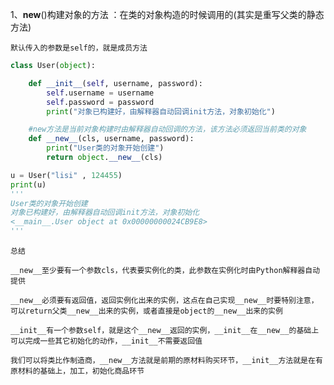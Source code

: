 1、__new__()构建对象的方法 ：在类的对象构造的时候调用的(其实是重写父类的静态方法)

    默认传入的参数是self的，就是成员方法
    
```python
class User(object):

    def __init__(self, username, password):
        self.username = username
        self.password = password
        print("对象已构建好，由解释器自动回调init方法，对象初始化")

    #new方法是当前对象构建时由解释器自动回调的方法，该方法必须返回当前类的对象
    def __new__(cls, username, password):
        print("User类的对象开始创建")
        return object.__new__(cls)

u = User("lisi" , 124455)
print(u)
'''
User类的对象开始创建
对象已构建好，由解释器自动回调init方法，对象初始化
<__main__.User object at 0x00000000024CB9E8>
'''
```

    总结

    __new__至少要有一个参数cls，代表要实例化的类，此参数在实例化时由Python解释器自动提供

    __new__必须要有返回值，返回实例化出来的实例，这点在自己实现__new__时要特别注意，可以return父类__new__出来的实例，或者直接是object的__new__出来的实例

    __init__有一个参数self，就是这个__new__返回的实例，__init__在__new__的基础上可以完成一些其它初始化的动作，__init__不需要返回值

    我们可以将类比作制造商，__new__方法就是前期的原材料购买环节，__init__方法就是在有原材料的基础上，加工，初始化商品环节
